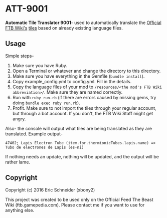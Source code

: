 # ATT-9001

**Automatic Tile Translator 9001**- used to automatically translate the [Official FTB Wiki's](https://ftb.gamepedia.com/FTB_Wiki) [tiles](https://ftb.gamepedia.com/Special:TileList) based on already existing language files.

## Usage
Simple steps-

1. Make sure you have Ruby.
2. Open a Terminal or whatever and change the directory to this directory.
3. Make sure you have everything in the Gemfile (`bundle install`).
4. Copy example_config.yml to config.yml. Fill in the details.
5. Copy the language files of your mod to `/resources/<the mod's FTB Wiki abbreviation>/`. Make sure they are named correctly.
6. Run with `ruby run.rb` (if there are errors caused by missing gems, try doing `bundle exec ruby run.rb`).
7. Profit. Make sure to not import the tiles through your regular account, but through a bot account. If you don't, the FTB Wiki Staff might get angry.

Also- the console will output what tiles are being translated as they are translated. Example output-
```
47402; Lapis Electron Tube (item.for.thermionicTubes.lapis.name) => Tubo de electrones de Lapis (es-ni)
```

If nothing needs an update, nothing will be updated, and the output will be rather lame.

## Copyright
Copyright (c) 2016 Eric Schneider (xbony2)

This project was created to be used only on the Official Feed The Beast Wiki (ftb.gamepedia.com). Please contact me if you want to use for anything else.
